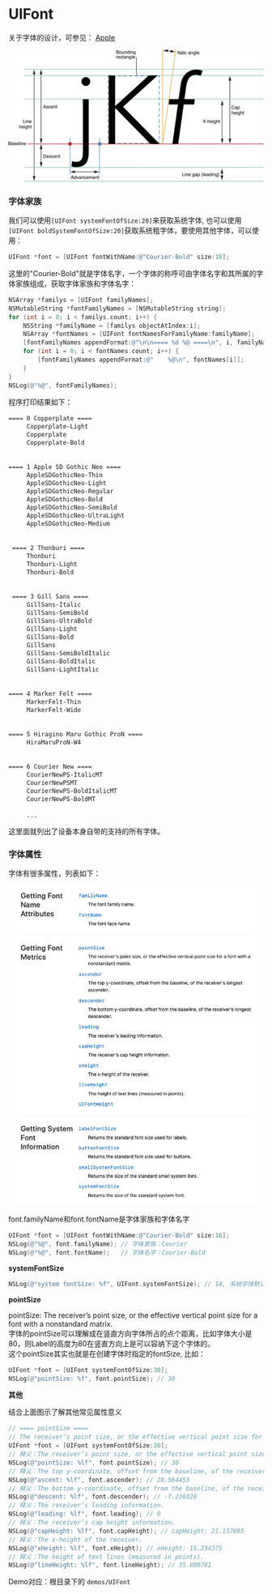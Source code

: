 # UIFont

关于字体的设计，可参见： [Apple](https://developer.apple.com/library/archive/documentation/StringsTextFonts/Conceptual/TextAndWebiPhoneOS/Introduction/Introduction.html#//apple_ref/doc/uid/TP40009542)

![](images/font_1.png)

### 字体家族

我们可以使用`[UIFont systemFontOfSize:20]`来获取系统字体, 也可以使用`[UIFont boldSystemFontOfSize:20]`获取系统粗字体，要使用其他字体，可以使用：

```Objective-C
UIFont *font = [UIFont fontWithName:@"Courier-Bold" size:18];
```

这里的"Courier-Bold"就是字体名字，一个字体的称呼可由字体名字和其所属的字体家族组成，获取字体家族和字体名字：

```Objective-C
NSArray *familys = [UIFont familyNames];
NSMutableString *fontFamilyNames = [NSMutableString string];
for (int i = 0; i < familys.count; i++) {
    NSString *familyName = [familys objectAtIndex:i];
    NSArray *fontNames = [UIFont fontNamesForFamilyName:familyName];
    [fontFamilyNames appendFormat:@"\n\n==== %d %@ ====\n", i, familyName];
    for (int i = 0; i < fontNames.count; i++) {
        [fontFamilyNames appendFormat:@"    %@\n", fontNames[i]];
    }
}
NSLog(@"%@", fontFamilyNames);
```

程序打印结果如下：

```
==== 0 Copperplate ====
     Copperplate-Light
     Copperplate
     Copperplate-Bold


==== 1 Apple SD Gothic Neo ====
     AppleSDGothicNeo-Thin
     AppleSDGothicNeo-Light
     AppleSDGothicNeo-Regular
     AppleSDGothicNeo-Bold
     AppleSDGothicNeo-SemiBold
     AppleSDGothicNeo-UltraLight
     AppleSDGothicNeo-Medium


 ==== 2 Thonburi ====
     Thonburi
     Thonburi-Light
     Thonburi-Bold


 ==== 3 Gill Sans ====
     GillSans-Italic
     GillSans-SemiBold
     GillSans-UltraBold
     GillSans-Light
     GillSans-Bold
     GillSans
     GillSans-SemiBoldItalic
     GillSans-BoldItalic
     GillSans-LightItalic


==== 4 Marker Felt ====
     MarkerFelt-Thin
     MarkerFelt-Wide


==== 5 Hiragino Maru Gothic ProN ====
     HiraMaruProN-W4


==== 6 Courier New ====
     CourierNewPS-ItalicMT
     CourierNewPSMT
     CourierNewPS-BoldItalicMT
     CourierNewPS-BoldMT

     ...
```

这里面就列出了设备本身自带的支持的所有字体。

### 字体属性

字体有很多属性，列表如下：

![](images/font_2.png)

font.familyName和font.fontName是字体家族和字体名字

```Objective-C
UIFont *font = [UIFont fontWithName:@"Courier-Bold" size:18];
NSLog(@"%@", font.familyName); // 字体家族：Courier
NSLog(@"%@", font.fontName);   // 字体名字：Courier-Bold
```

**systemFontSize**

```Objective-C
NSLog(@"system fontSize: %f", UIFont.systemFontSize); // 14, 系统字体默认大小
```

**pointSize**

pointSize: The receiver’s point size, or the effective vertical point size for a font with a nonstandard matrix.    
字体的pointSize可以理解成在竖直方向字体所占的点个距离，比如字体大小是80，则Label的高度为80在竖直方向上是可以容纳下这个字体的。  
这个pointSize其实也就是在创建字体时指定的fontSize, 比如：    
```Objective-C
UIFont *font = [UIFont systemFontOfSize:30];
NSLog(@"pointSize: %f", font.pointSize); // 30
```

**其他**

结合上面图示了解其他常见属性意义

```Objective-C
// ==== pointSize ====
// The receiver’s point size, or the effective vertical point size for a font with a nonstandard matrix.
UIFont *font = [UIFont systemFontOfSize:30];
// 释义：The receiver’s point size, or the effective vertical point size for a font with a nonstandard matrix.
NSLog(@"pointSize: %lf", font.pointSize); // 30
// 释义：The top y-coordinate, offset from the baseline, of the receiver’s longest ascender.
NSLog(@"ascent: %lf", font.ascender); // 28.564453
// 释义：The bottom y-coordinate, offset from the baseline, of the receiver’s longest descender.
NSLog(@"descent: %lf", font.descender); // -7.236328
// 释义：The receiver’s leading information.
NSLog(@"leading: %lf", font.leading); // 0
// 释义：The receiver’s cap height information.
NSLog(@"capHeight: %lf", font.capHeight); // capHeight: 21.137695
// 释义：The x-height of the receiver.
NSLog(@"xHeight: %lf", font.xHeight); // xHeight: 15.234375
// 释义：The height of text lines (measured in points).
NSLog(@"lineHeight: %lf", font.lineHeight); // 35.800781
```

Demo对应：根目录下的 `demos/UIFont`
